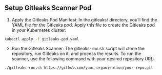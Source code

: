 ## Setup Gitleaks Scanner Pod

1. Apply the Gitleaks Pod Manifest: In the gitleaks/ directory, you’ll find the YAML file for the Gitleaks pod. Apply this file to create the Gitleaks pod in your Kubernetes cluster:
```bash
kubectl apply -f gitleaks-pod.yaml
```

2. Run the Gitleaks Scanner: The gitleaks-run.sh script will clone the repository, run Gitleaks on it, and process the results. To run the scanner, use the following command with your desired repository URL:

```bash
./gitleaks-run.sh https://github.com/your-organization/your-repo.git
```